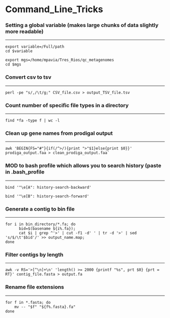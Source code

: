 # Command_Line_Tricks
### Setting a global variable (makes large chunks of data slightly more readable)
***
```
export variable=/Full/path
cd $variable

export mgs=/home/mpavia/Tres_Rios/qc_metagenomes
cd $mgs
```
### Convert csv to tsv
***
```
perl -pe "s/,/\t/g;" CSV_file.csv > output_TSV_file.tsv
```

### Count number of specific file types in a directory
***
```
find *fa -type f | wc -l
```

### Clean up gene names from prodigal output
***
```
awk 'BEGIN{FS="#"}{if(/^>/){print ">"$1}else{print $0}}' prodiga_output.faa > clean_prodiga_output.faa`
```
### MOD to bash profile which allows you to search history (paste in .bash_profile
*** 
```
bind '"\e[A": history-search-backward'

bind '"\e[B": history-search-forward'
```

### Generate a contig to bin file
*** 

```
for i in bin_directory/*.fa; do 
      bid=$(basename ${i%.fa});
      cat $i | grep ^'>' | cut -f1 -d' ' | tr -d '>' | sed 's/$/\t'$bid'/' >> output_name.map;
done
```

### Filter contigs by length
*** 
```
awk -v RS='>[^\n]+\n' 'length() >= 2000 {printf "%s", prt $0} {prt = RT}' contig_file.fasta > output.fa
```

### Rename file extensions
***
```
for f in *.fasta; do
    mv -- "$f" "${f%.fasta}.fa"
done
```

